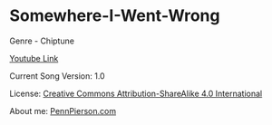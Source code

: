 # Somewhere-I-Went-Wrong
Genre - Chiptune

[Youtube Link](https://www.youtube.com/watch?v=eih-ojli86E&list=PLye9mcKwe2zy3KW8uK_3F7HVMjJjdqSqU&index=32)

Current Song Version: 1.0

License: [Creative Commons Attribution-ShareAlike 4.0 International](http://creativecommons.org/licenses/by-sa/4.0/)

About me: [PennPierson.com](http://pennpierson.com/about.php)